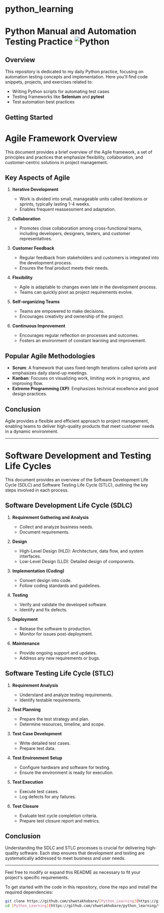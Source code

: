 # python_learning

# Python Manual and Automation Testing Practice ![Python](https://img.shields.io/badge/Python-3776AB?style=for-the-badge&logo=python&logoColor=white)

## Overview

This repository is dedicated to my daily Python practice, focusing on automation testing concepts and implementation. Here you'll find code snippets, projects, and exercises related to:

- Writing Python scripts for automating test cases
- Testing frameworks like **Selenium** and **pytest**
- Test automation best practices

## Getting Started

# Agile Framework Overview

This document provides a brief overview of the Agile framework, a set of principles and practices that emphasize flexibility, collaboration, and customer-centric solutions in project management.

## Key Aspects of Agile

1. **Iterative Development**
   - Work is divided into small, manageable units called iterations or sprints, typically lasting 1-4 weeks.
   - Enables frequent reassessment and adaptation.

2. **Collaboration**
   - Promotes close collaboration among cross-functional teams, including developers, designers, testers, and customer representatives.

3. **Customer Feedback**
   - Regular feedback from stakeholders and customers is integrated into the development process.
   - Ensures the final product meets their needs.

4. **Flexibility**
   - Agile is adaptable to changes even late in the development process.
   - Teams can quickly pivot as project requirements evolve.

5. **Self-organizing Teams**
   - Teams are empowered to make decisions.
   - Encourages creativity and ownership of the project.

6. **Continuous Improvement**
   - Encourages regular reflection on processes and outcomes.
   - Fosters an environment of constant learning and improvement.

## Popular Agile Methodologies

- **Scrum**: A framework that uses fixed-length iterations called sprints and emphasizes daily stand-up meetings.
- **Kanban**: Focuses on visualizing work, limiting work in progress, and improving flow.
- **Extreme Programming (XP)**: Emphasizes technical excellence and good design practices.

## Conclusion

Agile provides a flexible and efficient approach to project management, enabling teams to deliver high-quality products that meet customer needs in a dynamic environment.

---

# Software Development and Testing Life Cycles

This document provides an overview of the Software Development Life Cycle (SDLC) and Software Testing Life Cycle (STLC), outlining the key steps involved in each process.

## Software Development Life Cycle (SDLC)

1. **Requirement Gathering and Analysis**
   - Collect and analyze business needs.
   - Document requirements.

2. **Design**
   - High-Level Design (HLD): Architecture, data flow, and system interfaces.
   - Low-Level Design (LLD): Detailed design of components.

3. **Implementation (Coding)**
   - Convert design into code.
   - Follow coding standards and guidelines.

4. **Testing**
   - Verify and validate the developed software.
   - Identify and fix defects.

5. **Deployment**
   - Release the software to production.
   - Monitor for issues post-deployment.

6. **Maintenance**
   - Provide ongoing support and updates.
   - Address any new requirements or bugs.

## Software Testing Life Cycle (STLC)

1. **Requirement Analysis**
   - Understand and analyze testing requirements.
   - Identify testable requirements.

2. **Test Planning**
   - Prepare the test strategy and plan.
   - Determine resources, timeline, and scope.

3. **Test Case Development**
   - Write detailed test cases.
   - Prepare test data.

4. **Test Environment Setup**
   - Configure hardware and software for testing.
   - Ensure the environment is ready for execution.

5. **Test Execution**
   - Execute test cases.
   - Log defects for any failures.

6. **Test Closure**
   - Evaluate test cycle completion criteria.
   - Prepare test closure report and metrics.

## Conclusion

Understanding the SDLC and STLC processes is crucial for delivering high-quality software. Each step ensures that development and testing are systematically addressed to meet business and user needs.

---

Feel free to modify or expand this README as necessary to fit your project's specific requirements.

To get started with the code in this repository, clone the repo and install the required dependencies:

```bash
git clone https://github.com/shwetakhobare/[Python_Learning](https://github.com/shwetakhobare/python_learning/tree/main)
cd [Python_Learning](https://github.com/shwetakhobare/python_learning/tree/main)
